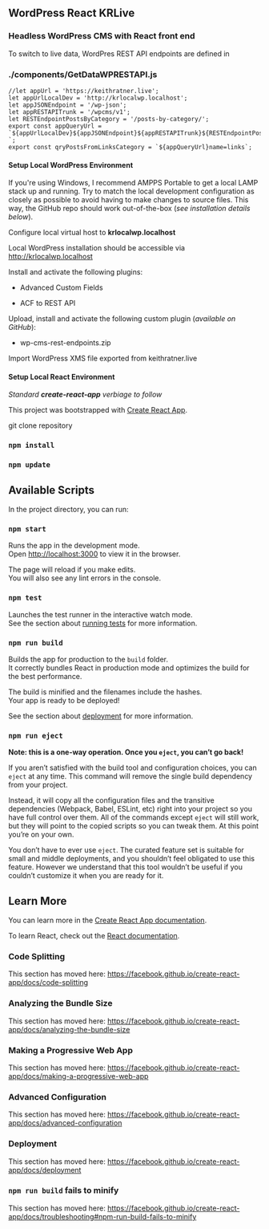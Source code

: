 ## WordPress React KRLive

### Headless WordPress CMS with React front end

To switch to live data, WordPres REST API endpoints are defined in

### ./components/GetDataWPRESTAPI.js

```
//let appUrl = 'https://keithratner.live';
let appUrlLocalDev = 'http://krlocalwp.localhost';
let appJSONEndpoint = '/wp-json';
let appRESTAPITrunk = '/wpcms/v1';
let RESTEndpointPostsByCategory = '/posts-by-category/';
export const appQueryUrl = `${appUrlLocalDev}${appJSONEndpoint}${appRESTAPITrunk}${RESTEndpointPostsByCategory}?`;
export const qryPostsFromLinksCategory = `${appQueryUrl}name=links`;
```

#### Setup Local WordPress Environment

If you're using Windows, I recommend AMPPS Portable to get a local LAMP stack up and running. Try to match the local development configuration as closely as possible to avoid having to make changes to source files. This way, the GitHub repo should work out-of-the-box (_see installation details below_).

Configure local virtual host to **krlocalwp.localhost**

Local WordPress installation should be accessible via
http://krlocalwp.localhost

Install and activate the following plugins:

- Advanced Custom Fields

- ACF to REST API

Upload, install and activate the following custom plugin (_available on GitHub_):

- wp-cms-rest-endpoints.zip

Import WordPress XMS file exported from keithratner.live

#### Setup Local React Environment

_Standard **create-react-app** verbiage to follow_

This project was bootstrapped with [Create React App](https://github.com/facebook/create-react-app).

git clone repository

### `npm install`

### `npm update`

## Available Scripts

In the project directory, you can run:

### `npm start`

Runs the app in the development mode.<br>
Open [http://localhost:3000](http://localhost:3000) to view it in the browser.

The page will reload if you make edits.<br>
You will also see any lint errors in the console.

### `npm test`

Launches the test runner in the interactive watch mode.<br>
See the section about [running tests](https://facebook.github.io/create-react-app/docs/running-tests) for more information.

### `npm run build`

Builds the app for production to the `build` folder.<br>
It correctly bundles React in production mode and optimizes the build for the best performance.

The build is minified and the filenames include the hashes.<br>
Your app is ready to be deployed!

See the section about [deployment](https://facebook.github.io/create-react-app/docs/deployment) for more information.

### `npm run eject`

**Note: this is a one-way operation. Once you `eject`, you can’t go back!**

If you aren’t satisfied with the build tool and configuration choices, you can `eject` at any time. This command will remove the single build dependency from your project.

Instead, it will copy all the configuration files and the transitive dependencies (Webpack, Babel, ESLint, etc) right into your project so you have full control over them. All of the commands except `eject` will still work, but they will point to the copied scripts so you can tweak them. At this point you’re on your own.

You don’t have to ever use `eject`. The curated feature set is suitable for small and middle deployments, and you shouldn’t feel obligated to use this feature. However we understand that this tool wouldn’t be useful if you couldn’t customize it when you are ready for it.

## Learn More

You can learn more in the [Create React App documentation](https://facebook.github.io/create-react-app/docs/getting-started).

To learn React, check out the [React documentation](https://reactjs.org/).

### Code Splitting

This section has moved here: https://facebook.github.io/create-react-app/docs/code-splitting

### Analyzing the Bundle Size

This section has moved here: https://facebook.github.io/create-react-app/docs/analyzing-the-bundle-size

### Making a Progressive Web App

This section has moved here: https://facebook.github.io/create-react-app/docs/making-a-progressive-web-app

### Advanced Configuration

This section has moved here: https://facebook.github.io/create-react-app/docs/advanced-configuration

### Deployment

This section has moved here: https://facebook.github.io/create-react-app/docs/deployment

### `npm run build` fails to minify

This section has moved here: https://facebook.github.io/create-react-app/docs/troubleshooting#npm-run-build-fails-to-minify
